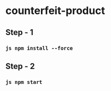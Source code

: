 # counterfeit-product

## Step - 1
### ```js npm install --force```

## Step - 2
### ```js npm start```
